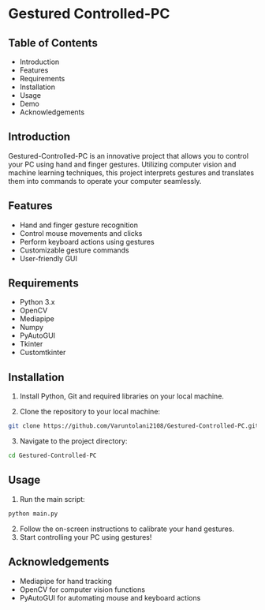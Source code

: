 # Gestured Controlled-PC

## Table of Contents

- Introduction
- Features
- Requirements
- Installation
- Usage
- Demo
- Acknowledgements

## Introduction

Gestured-Controlled-PC is an innovative project that allows you to control your PC using hand and finger gestures. Utilizing computer vision and machine learning techniques, this project interprets gestures and translates them into commands to operate your computer seamlessly.

## Features
- Hand and finger gesture recognition
- Control mouse movements and clicks
- Perform keyboard actions using gestures
- Customizable gesture commands
- User-friendly GUI

## Requirements
- Python 3.x
- OpenCV
- Mediapipe
- Numpy
- PyAutoGUI
- Tkinter
- Customtkinter

## Installation

1. Install Python, Git and required libraries on your local machine.

2. Clone the repository to your local machine:
```sh
git clone https://github.com/Varuntolani2108/Gestured-Controlled-PC.git
```
3. Navigate to the project directory:
```sh
cd Gestured-Controlled-PC
```

## Usage

1. Run the main script:
```sh
python main.py
```
2. Follow the on-screen instructions to calibrate your hand gestures.
3. Start controlling your PC using gestures!

## Acknowledgements

- Mediapipe for hand tracking
- OpenCV for computer vision functions
- PyAutoGUI for automating mouse and keyboard actions
